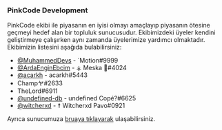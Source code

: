 ### PinkCode Development
PinkCode ekibi ile piyasanın en iyisi olmayı amaçlayıp piyasanın ötesine geçmeyi hedef alan bir topluluk sunucusudur. Ekibimizdeki üyeler kendini geliştirmeye çalışırken aynı zamanda üyelerimize yardımcı olmaktadır. Ekibimizin listesini aşağıda bulabilirsiniz:
+ [@MuhammedDevs](https://github.com/MuhammedDevs) - `Motion#9999
+ [@ArdaEnginEbcim](https://github.com/ArdaEnginEbcim) - ⚶ Meska 🍁#4024
+ [@acarkh](https://github.com/acarkh) - acarkh#5443
+ Champヤ#2633
+ TheLord#6911
+ [@undefined-db](https://github.com/undefined-db) - undefined Copé?#6625
+ [@witcherxd](https://github.com/witcherxd) - ☨ Witcherxd Pavo#0921

Ayrıca sunucumuza [bruaya tıklayarak](https://discord.gg/vkNZrS4MPp) ulaşabilirsiniz.
